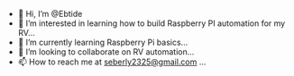 - 👋 Hi, I’m @Ebtide
- 👀 I’m interested in learning how to build Raspberry PI automation for my RV...
- 🌱 I’m currently learning Raspberry Pi basics...
- 💞️ I’m looking to collaborate on RV automation...
- 📫 How to reach me at seberly2325@gmail.com ...

<!---
Ebtide/Ebtide is a ✨ special ✨ repository because its `README.md` (this file) appears on your GitHub profile.
You can click the Preview link to take a look at your changes.
--->
